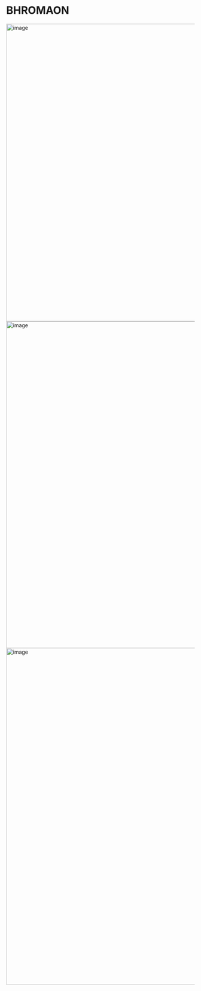 # BHROMAON
<img width="796" alt="image" src="https://user-images.githubusercontent.com/62018613/209352724-4fb0322a-b698-4e8f-8c34-3c9f56eaf157.png">
<img width="874" alt="image" src="https://user-images.githubusercontent.com/62018613/209352766-144c895a-2db8-41ea-a744-ecddd166e60b.png">
<img width="901" alt="image" src="https://user-images.githubusercontent.com/62018613/209352826-4c26c5d4-2300-425c-9965-1dc09c0c5976.png">
